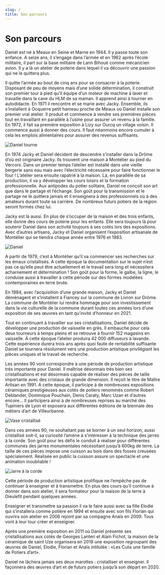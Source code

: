 ```yaml
---
slug: /
title: Son parcours
---
```


# Son parcours

Daniel est né à Meaux en Seine et Marne en 1944. Il y passe toute son enfance. A seize ans, il s’engage dans l’armée et en 1962 après l’école militaire, il part sur la base militaire de Lann Bihoué comme mécanicien avion. Il y a là un atelier de poterie dans lequel il va découvrir une passion qui ne le quittera plus.

Il quitte l’armée au bout de cinq ans pour se consacrer à la poterie.
Disposant de peu de moyens mais d’une solide détermination, il construit son premier tour à pied qu’il équipe d’un moteur de machine à laver et travaille dans la cave du HLM de sa maman. Il apprend ainsi à tourner en autodidacte.
En 1971 il rencontre et se marie avec Jacky. Ensemble, ils s’installent à Ocquerre petit hameau proche de Meaux où Daniel installe son premier vrai atelier. Il produit et commence à vendre ses premières pièces tout en travaillant en parallèle à l’usine pour assurer un revenu à la famille. En 1972, il fait sa première exposition à Lizy sur Ourcq un village voisin. Il commence aussi à donner des cours. Il faut néanmoins encore cumuler à cela les emplois alimentaires pour assurer des revenus suffisants.

![Daniel tourne](https://pepe-cms.s3web.gasdev.fr/story/daniel_tourne.webp)

En 1974 Jacky et Daniel décident de descendre s’installer dans la Drôme d’où est originaire Jacky. Ils trouvent une maison à Montélier au pied du Vercors.
Dans un premier temps l’atelier est installé dans une vieille bergerie sans eau mais avec l’électricité nécessaire pour faire fonctionner le four ! L’atelier sera ensuite rapatrié à la maison.
Là, en parallèle de sa production, il va y développer les cours loisirs et la formation professionnelle. Aux antipodes du potier solitaire, Daniel ne conçoit son art que dans le partage et l’échange.
Son goût pour la transmission et le partage ne le quittera jamais et il enseignera à des professionnels où à des amateurs durant toute sa carrière. De nombreux futurs potiers de la région seront formés chez lui.

Jacky est là aussi. En plus de s’occuper de la maison et des trois enfants, elle donne des cours de poterie pour les enfants. Elle sera toujours là pour soutenir Daniel dans son activité toujours à ses cotés lors des expositions.
Avec d’autres artisans, Jacky et Daniel organisent l’exposition artisanale de Montélier qui se tiendra chaque année entre 1976 et 1983.

![Daniel](https://pepe-cms.s3web.gasdev.fr/story/potier_en_slip.webp)

A partir de 1979, c’est à Montélier qu’il va commencer ses recherches sur les émaux cristallisés. A cette époque la documentation sur le sujet n’est pas ce qu’elle peut être actuellement et le travail sera long et nécessitera acharnement et détermination !
Son goût pour la forme, le galbe, la ligne, le conduise aussi à travailler à cette période sur des formes modelées contemporaines en terre brute.

En 1984, avec l’acquisition d’une grande maison, Jacky et Daniel déménagent et s’installent à Fiancey sur la commune de Livron sur Drôme.
La commune de Montélier lui rendra hommage pour son investissement dans la vie culturelle de la commune durant toutes ces années lors d’une exposition de ses œuvres en tant qu’invité d’honneur en 2021.

Tout en continuant à travailler sur ses cristallisations, Daniel décide de développer une production de vaisselle en grès. Il embauche pour cela deux tourneurs à temps pleins et se retrouve à fournir 152 magasins en vaisselle. À cette époque l’atelier produira 42 000 diffuseurs à lavande. Cette expérience durera trois ans après quoi faute de rentabilité suffisante Daniel se tournera résolument vers une production artistique privilégiant les pièces uniques et le travail de recherche.

Les années 90 vont correspondre à une période de production artistique très importante pour Daniel.
Il maîtrise désormais très bien ses cristallisations et est désormais capable de réaliser des pièces de taille importante avec des cristaux de grande dimension.
Il reçoit le titre de Maître Artisan en 1991.
A cette époque, il participe à de nombreuses expositions céramiques prestigieuses aux cotés de potiers renommés comme Robert Deblander, Dominique Pouchain, Denis Caraty, Marc Uzan et d’autres encore…
Il participera ainsi à de nombreuses reprises au marché des Tupiniers de Lyon et exposera aux différentes éditions de la biennale des métiers d’art de Villeurbanne.

![Vase cristallisé](https://pepe-cms.s3web.gasdev.fr/galery/culis_poterie_3806_dd2555520a.webp)

Dans ces années 90, ne souhaitant pas se borner à un seul horizon, aussi cristallisé soit-il, sa curiosité l’amène à s’intéresser à la technique des jarres à la corde. Son goût pour les défis le conduit à réaliser pour différentes communes des jarres monumentales nécessitant jusqu’à 600kg de terre. La taille de ces pièces impose une cuisson au bois dans des fosses creusées spécialement. Réalisée en public la cuisson assure un spectacle et une animation inoubliable !

![Jarre à la corde](https://pepe-cms.s3web.gasdev.fr/galery/jarre_a_la_corde_8223f65436.webp)

Cette période de production artistique prolifique ne l’empêche pas de continuer à enseigner et à transmettre.
En plus des cours qu’il continue à donner dans son atelier, il sera formateur pour la maison de la terre à Dieulefit pendant quelques années.

Enseigner et transmettre sa passion il va le faire aussi avec sa fille Elodie qui s’installera comme potière en 1994 et ensuite avec son fils Florian qui ouvrira son atelier en 2006 rejoint par sa compagne Anaïs en 2009. Tous vont à leur tour créer et enseigner.

Après une première exposition en 2011 où Daniel présente ses cristallisations aux cotés de Georges Lanteri et Alain Fichot, la maison de la céramique de saint Uze organisera en 2018 une exposition regroupant des œuvres de Daniel, Elodie, Florian et Anaïs intitulée : «Les Culis une famille de Potiers d’art».

Daniel ne lâchera jamais ses deux marottes : cristalliser et enseigner. Il façonnera des œuvres d’art et de futurs potiers jusqu’à son départ en 2020.

